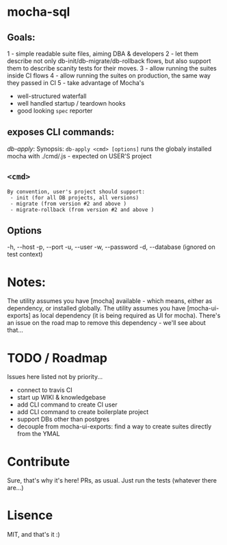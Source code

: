 mocha-sql
=========

Goals:
------
1 - simple readable suite files, aiming DBA & developers
2 - let them describe not only db-init/db-migrate/db-rollback flows, 
    but also support them to describe scanity tests for their moves.
3 - allow running the suites inside CI flows
4 - allow running the suites on production, the same way they passed in CI
5 - take advantage of Mocha's 
   * well-structured waterfall
   * well handled startup / teardown hooks
   * good looking `spec` reporter


exposes  CLI commands:
----------------------

*db-apply*: 
  Synopsis: `db-apply <cmd> [options]`
  runs the globaly installed mocha with ./cmd/<cmd>.js - expected on USER'S project

`<cmd>`
-------
    By convention, user's project should support: 
     - init (for all DB projects, all versions)
     - migrate (from version #2 and above )
     - migrate-rollback (from version #2 and above )

Options
-------
 -h, --host
 -p, --port
 -u, --user
 -w, --password
 -d, --database   (ignored on test context)

Notes:
======
The utility assumes you have [mocha] available - which means, 
either as dependency, or installed globally.
The utility assumes you have [mocha-ui-exports] as local dependency 
(it is being required as UI for mocha).
There's an issue on the road map to remove this dependency - we'll see about that...



TODO / Roadmap
==============
Issues here listed not by priority...

- connect to travis CI
- start up WIKI & knowledgebase
- add CLI command to create CI user
- add CLI command to create boilerplate project
- support DBs other than postgres
- decouple from mocha-ui-exports: find a way to create suites directly from the YMAL

Contribute
==========
Sure, that's why it's here! PRs, as usual.
Just run the tests (whatever there are...)


Lisence
=======

MIT, and that's it :)

